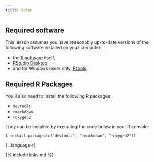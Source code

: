 ```yaml
---
title: Setup
---
```

## Required software

This lesson assumes you have reasonably up-to-date versions of the following software installed on your computer:

- the [R software](https://cran.r-project.org/mirrors.html) itself,
- [RStudio Desktop](https://www.rstudio.com/products/rstudio/download/#download),
- and for Windows users only, [Rtools](https://cran.r-project.org/bin/windows/Rtools/).

## Required R Packages

You'll also need to install the following R packages:

- `devtools`
- `rmarkdown`
- `roxygen2`

They can be installed by executing the code below in your R console:

~~~
$ install.packages(c("devtools", "rmarkdown", "roxygen2"))
~~~
{: .language-r}


{% include links.md %}
